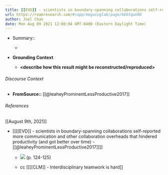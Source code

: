 ```yaml
---
title: [[EVD]] - scientists in boundary-spanning collaborations self-reported more communication and other collaboration overheads that hindered productivity (and got better over time) - [[@leaheyProminentLessProductive2017]]
url: https://roamresearch.com/#/app/megacoglab/page/bEmtquU9D
author: Joel Chan
date: Mon Aug 09 2021 12:08:04 GMT-0400 (Eastern Daylight Time)
---
```


- Summary::

    - __<summarize the result in a bit more detail here>__
- **Grounding Context**

    - __<describe how this result might be reconstructed/reproduced>__

###### Discourse Context

- **FromSource::** [[@leaheyProminentLessProductive2017]]

###### References

[[August 9th, 2021]]

- [[[[EVD]] - scientists in boundary-spanning collaborations self-reported more communication and other collaboration overheads that hindered productivity (and got better over time) - [[@leaheyProminentLessProductive2017]]]]

    - ![](https://firebasestorage.googleapis.com/v0/b/firescript-577a2.appspot.com/o/imgs%2Fapp%2Fmegacoglab%2FTQoxekh7lz.png?alt=media&token=891309eb-d292-46b8-90e8-147bfbe04782) (p. 124-125)

    - cc [[[[CLM]] - Interdisciplinary teamwork is hard]]
